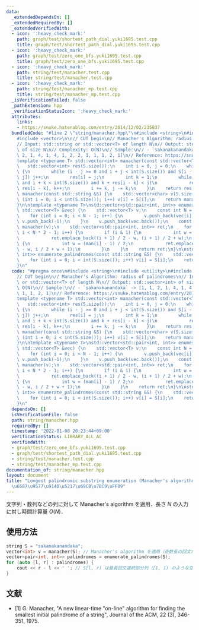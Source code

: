 ```yaml
---
data:
  _extendedDependsOn: []
  _extendedRequiredBy: []
  _extendedVerifiedWith:
  - icon: ':heavy_check_mark:'
    path: graph/test/shortest_path_dial.yuki1695.test.cpp
    title: graph/test/shortest_path_dial.yuki1695.test.cpp
  - icon: ':heavy_check_mark:'
    path: graph/test/zero_one_bfs.yuki1695.test.cpp
    title: graph/test/zero_one_bfs.yuki1695.test.cpp
  - icon: ':heavy_check_mark:'
    path: string/test/manacher.test.cpp
    title: string/test/manacher.test.cpp
  - icon: ':heavy_check_mark:'
    path: string/test/manacher_mp.test.cpp
    title: string/test/manacher_mp.test.cpp
  _isVerificationFailed: false
  _pathExtension: hpp
  _verificationStatusIcon: ':heavy_check_mark:'
  attributes:
    links:
    - https://snuke.hatenablog.com/entry/2014/12/02/235837
  bundledCode: "#line 2 \"string/manacher.hpp\"\n#include <string>\n#include <utility>\n\
    #include <vector>\n\n// CUT begin\n// Manacher's Algorithm: radius of palindromes\n\
    // Input: std::string or std::vector<T> of length N\n// Output: std::vector<int>\
    \ of size N\n// Complexity: O(N)\n// Sample:\n// - `sakanakanandaka` -> [1, 1,\
    \ 2, 1, 4, 1, 4, 1, 2, 2, 1, 1, 1, 2, 1]\n// Reference: https://snuke.hatenablog.com/entry/2014/12/02/235837\n\
    template <typename T> std::vector<int> manacher(const std::vector<T> &S) {\n \
    \   std::vector<int> res(S.size());\n    int i = 0, j = 0;\n    while (i < int(S.size()))\
    \ {\n        while (i - j >= 0 and i + j < int(S.size()) and S[i - j] == S[i +\
    \ j]) j++;\n        res[i] = j;\n        int k = 1;\n        while (i - k >= 0\
    \ and i + k < int(S.size()) and k + res[i - k] < j)\n            res[i + k] =\
    \ res[i - k], k++;\n        i += k, j -= k;\n    }\n    return res;\n}\nstd::vector<int>\
    \ manacher(const std::string &S) {\n    std::vector<char> v(S.size());\n    for\
    \ (int i = 0; i < int(S.size()); i++) v[i] = S[i];\n    return manacher(v);\n\
    }\n\ntemplate <typename T>\nstd::vector<std::pair<int, int>> enumerate_palindromes(const\
    \ std::vector<T> &vec) {\n    std::vector<T> v;\n    const int N = vec.size();\n\
    \    for (int i = 0; i < N - 1; i++) {\n        v.push_back(vec[i]);\n       \
    \ v.push_back(-1);\n    }\n    v.push_back(vec.back());\n    const auto man =\
    \ manacher(v);\n    std::vector<std::pair<int, int>> ret;\n    for (int i = 0;\
    \ i < N * 2 - 1; i++) {\n        if (i & 1) {\n            int w = man[i] / 2;\n\
    \            ret.emplace_back((i + 1) / 2 - w, (i + 1) / 2 + w);\n        } else\
    \ {\n            int w = (man[i] - 1) / 2;\n            ret.emplace_back(i / 2\
    \ - w, i / 2 + w + 1);\n        }\n    }\n    return ret;\n}\n\nstd::vector<std::pair<int,\
    \ int>> enumerate_palindromes(const std::string &S) {\n    std::vector<char> v(S.size());\n\
    \    for (int i = 0; i < int(S.size()); i++) v[i] = S[i];\n    return enumerate_palindromes<char>(v);\n\
    }\n"
  code: "#pragma once\n#include <string>\n#include <utility>\n#include <vector>\n\n\
    // CUT begin\n// Manacher's Algorithm: radius of palindromes\n// Input: std::string\
    \ or std::vector<T> of length N\n// Output: std::vector<int> of size N\n// Complexity:\
    \ O(N)\n// Sample:\n// - `sakanakanandaka` -> [1, 1, 2, 1, 4, 1, 4, 1, 2, 2, 1,\
    \ 1, 1, 2, 1]\n// Reference: https://snuke.hatenablog.com/entry/2014/12/02/235837\n\
    template <typename T> std::vector<int> manacher(const std::vector<T> &S) {\n \
    \   std::vector<int> res(S.size());\n    int i = 0, j = 0;\n    while (i < int(S.size()))\
    \ {\n        while (i - j >= 0 and i + j < int(S.size()) and S[i - j] == S[i +\
    \ j]) j++;\n        res[i] = j;\n        int k = 1;\n        while (i - k >= 0\
    \ and i + k < int(S.size()) and k + res[i - k] < j)\n            res[i + k] =\
    \ res[i - k], k++;\n        i += k, j -= k;\n    }\n    return res;\n}\nstd::vector<int>\
    \ manacher(const std::string &S) {\n    std::vector<char> v(S.size());\n    for\
    \ (int i = 0; i < int(S.size()); i++) v[i] = S[i];\n    return manacher(v);\n\
    }\n\ntemplate <typename T>\nstd::vector<std::pair<int, int>> enumerate_palindromes(const\
    \ std::vector<T> &vec) {\n    std::vector<T> v;\n    const int N = vec.size();\n\
    \    for (int i = 0; i < N - 1; i++) {\n        v.push_back(vec[i]);\n       \
    \ v.push_back(-1);\n    }\n    v.push_back(vec.back());\n    const auto man =\
    \ manacher(v);\n    std::vector<std::pair<int, int>> ret;\n    for (int i = 0;\
    \ i < N * 2 - 1; i++) {\n        if (i & 1) {\n            int w = man[i] / 2;\n\
    \            ret.emplace_back((i + 1) / 2 - w, (i + 1) / 2 + w);\n        } else\
    \ {\n            int w = (man[i] - 1) / 2;\n            ret.emplace_back(i / 2\
    \ - w, i / 2 + w + 1);\n        }\n    }\n    return ret;\n}\n\nstd::vector<std::pair<int,\
    \ int>> enumerate_palindromes(const std::string &S) {\n    std::vector<char> v(S.size());\n\
    \    for (int i = 0; i < int(S.size()); i++) v[i] = S[i];\n    return enumerate_palindromes<char>(v);\n\
    }\n"
  dependsOn: []
  isVerificationFile: false
  path: string/manacher.hpp
  requiredBy: []
  timestamp: '2022-01-08 20:23:44+09:00'
  verificationStatus: LIBRARY_ALL_AC
  verifiedWith:
  - graph/test/zero_one_bfs.yuki1695.test.cpp
  - graph/test/shortest_path_dial.yuki1695.test.cpp
  - string/test/manacher.test.cpp
  - string/test/manacher_mp.test.cpp
documentation_of: string/manacher.hpp
layout: document
title: "Longest palindromic substring enumeration (Manacher's algorithm) \uFF08\u56DE\
  \u6587\u9577\u914D\u5217\u69CB\u7BC9\uFF09"
---
```


文字列・数列などの列に対して Manacher's algorithm を適用．長さ $N$ の入力に対し時間計算量 $O(N)$．

## 使用方法

```cpp
string S = "sakanakanandaka";
vector<int> v = manacher(S); // Manacher's algorithm を適用（奇数長の回文だけならこれでOK）．
vector<pair<int, int>> palindromes = enumerate_palindromes(S);
for (auto [l, r] : palindromes) {
    cout << r - l << ' '; // S[l, r) は最長回文連続部分列（[1, 1) のような空文字列も含む）．
}
```

## 文献

- [1] G. Manacher, "A new linear-time "on-line" algorithm for finding the smallest initial palindrome of a string", Journal of the ACM, 22 (3), 346-351, 1975.
